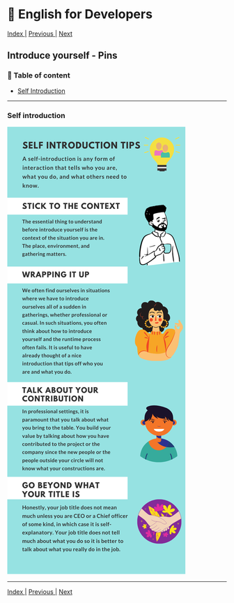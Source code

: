 # :statue_of_liberty: English for Developers

[Index |](/readme.md) [Previous |](/files/introductions.md) [Next](/files/resources.md)



## Introduce yourself - Pins 


### :book: Table of content


- [Self Introduction](#pin)

---

### Self introduction

![image pin self introduction](/assets/self_introduction.png)

---

[Index |](/readme.md) [Previous |](/files/introductions.md) [Next](/files/resources.md)

